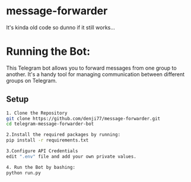 # message-forwarder
It's kinda old code so dunno if it still works...

# Running the Bot:
This Telegram bot allows you to forward messages from one group to another. It's a handy tool for managing communication between different groups on Telegram.

## Setup

```bash
1. Clone the Repository
git clone https://github.com/denji77/message-forwarder.git
cd telegram-message-forwarder-bot

2.Install the required packages by running:
pip install -r requirements.txt

3.Configure API Credentials
edit ".env" file and add your own private values.

4. Run the Bot by bashing:
python run.py
